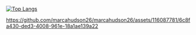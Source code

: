 
[![Top Langs](https://github-readme-stats.vercel.app/api/top-langs/?username=marcahudson26)](https://github.com/anuraghazra/github-readme-stats)
<!--
**marcahudson26/marcahudson26** is a ✨ _special_ ✨ repository because its `README.md` (this file) appears on your GitHub profile.

Here are some ideas to get you started:

- 🔭 I’m currently working on ...
- 🌱 I’m currently learning ...
- 👯 I’m looking to collaborate on ...
- 🤔 I’m looking for help with ...
- 💬 Ask me about ...
- 📫 How to reach me: ...
- 😄 Pronouns: ...
- ⚡ Fun fact: ...
-->



https://github.com/marcahudson26/marcahudson26/assets/116087781/6c8fa430-ded3-4008-961e-18a1ae139a22




